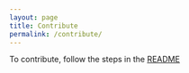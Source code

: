 ```yaml
---
layout: page
title: Contribute
permalink: /contribute/
---
```


To contribute, follow the steps in the [README](https://github.com/hiphoprefactor/hiphoprefactor.github.io)